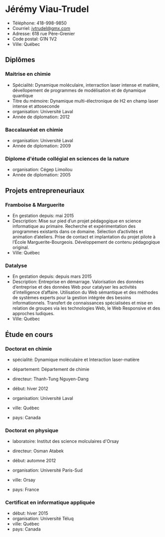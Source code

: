 
# Jérémy Viau-Trudel
  - Téléphone: 418-998-9850
  - Courriel: [jvtrudel@gmx.com](jvtrudel@gmx.com)
  - Adresse: 618 rue Père-Grenier
  - Code postal: G1N 1V2
  - Ville: Québec

## Diplômes
### Maitrise en chimie
  - Spécialité: Dynamique moléculaire, interraction laser intense et matière, dévellopement de programmes de modélisation et de dynamique quantique 
  - Titre du mémoire: Dynamique multi-électronique de H2 en champ laser intense et attoseconde 
  - organisation: Université Laval
  - Année de diplomation: 2012

### Baccalauréat en chimie


  - organisation: Université Laval
  - Année de diplomation: 2009

### Diplome d'étude collégial en sciences de la nature


  - organisation: Cégep Limoilou
  - Année de diplomation: 2005

## Projets entrepreneuriaux


### Framboise & Marguerite
  - En gestation depuis: mai 2015
  - Description: Mise sur pied d’un projet pédagogique en science informatique au primaire. Recherche et expérimentation des programmes existants dans ce domaine. Sélection d’activités et animation d’ateliers. Prise de contact et implantation du projet pilote à l’École Marguerite-Bourgeois. Développement de contenu pédagogique original.
  - Ville: Québec
  

### Datalyse
  - En gestation depuis: depuis mars 2015
  - Description: Entreprise en démarrage. Valorisation des données d’entreprise et des données Web pour catalyser les activités d’intelligence d’affaire. Utilisation du Web sémantique et des méthodes de systèmes experts pour la gestion intégrée des besoins informationnels. Transfert de connaissances spécialisées et mise en relation de groupes via les technologies Web, le Web Responsive et des approches ludiques.
  - Ville: Québec
  
## Étude en cours


### Doctorat en chimie
  - spécialité: Dynamique moléculaire et Interaction laser-matière 

  - département: Département de chimie 

  - directeur: Thanh-Tung Nguyen-Dang 
  - début: hiver 2012
  - organisation: Université Laval
  - ville: Québec
  - pays: Canada


### Doctorat en physique

  - laboratoire: Institut des science molculaires d'Orsay 


  - directeur: Osman Atabek 
  - début: automne 2012
  - organisation: Université Paris-Sud
  - ville: Orsay
  - pays: France


### Certificat en informatique appliquée





  - début: hiver 2015
  - organisation: Université Téluq
  - ville: Québec
  - pays: Canada







